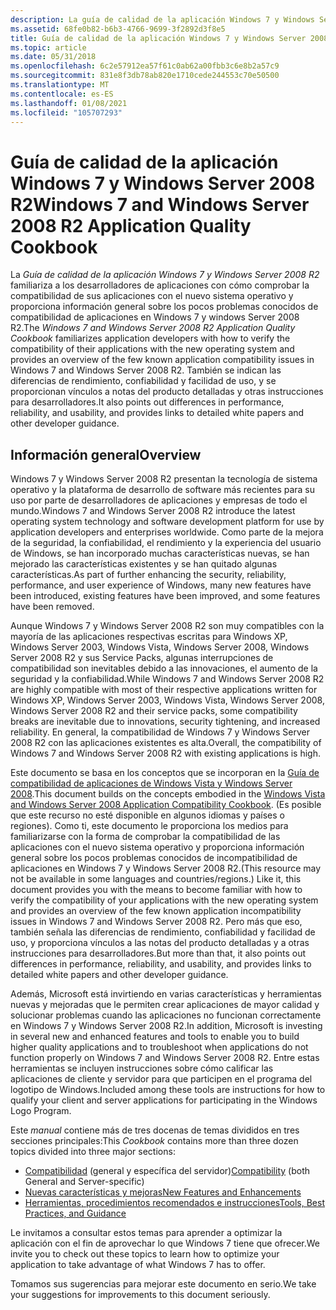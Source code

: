 ```yaml
---
description: La guía de calidad de la aplicación Windows 7 y Windows Server 2008 R2 familiariza a los desarrolladores de aplicaciones con cómo comprobar la compatibilidad de sus aplicaciones con el nuevo sistema operativo y proporciona información general sobre los pocos problemas conocidos de compatibilidad de aplicaciones en Windows 7 y Windows Server 2008 R2. También se indican las diferencias de rendimiento, confiabilidad y facilidad de uso, y se proporcionan vínculos a notas del producto detalladas y otras instrucciones para desarrolladores.
ms.assetid: 68fe0b82-b6b3-4766-9699-3f2892d3f8e5
title: Guía de calidad de la aplicación Windows 7 y Windows Server 2008 R2
ms.topic: article
ms.date: 05/31/2018
ms.openlocfilehash: 6c2e57912ea57f61c0ab62a00fbb3c6e8b2a57c9
ms.sourcegitcommit: 831e8f3db78ab820e1710cede244553c70e50500
ms.translationtype: MT
ms.contentlocale: es-ES
ms.lasthandoff: 01/08/2021
ms.locfileid: "105707293"
---
```

# <a name="windows-7-and-windows-server-2008-r2-application-quality-cookbook"></a><span data-ttu-id="3d90c-104">Guía de calidad de la aplicación Windows 7 y Windows Server 2008 R2</span><span class="sxs-lookup"><span data-stu-id="3d90c-104">Windows 7 and Windows Server 2008 R2 Application Quality Cookbook</span></span>

<span data-ttu-id="3d90c-105">La *Guía de calidad de la aplicación Windows 7 y Windows Server 2008 R2* familiariza a los desarrolladores de aplicaciones con cómo comprobar la compatibilidad de sus aplicaciones con el nuevo sistema operativo y proporciona información general sobre los pocos problemas conocidos de compatibilidad de aplicaciones en Windows 7 y windows Server 2008 R2.</span><span class="sxs-lookup"><span data-stu-id="3d90c-105">The *Windows 7 and Windows Server 2008 R2 Application Quality Cookbook* familiarizes application developers with how to verify the compatibility of their applications with the new operating system and provides an overview of the few known application compatibility issues in Windows 7 and Windows Server 2008 R2.</span></span> <span data-ttu-id="3d90c-106">También se indican las diferencias de rendimiento, confiabilidad y facilidad de uso, y se proporcionan vínculos a notas del producto detalladas y otras instrucciones para desarrolladores.</span><span class="sxs-lookup"><span data-stu-id="3d90c-106">It also points out differences in performance, reliability, and usability, and provides links to detailed white papers and other developer guidance.</span></span>

## <a name="overview"></a><span data-ttu-id="3d90c-107">Información general</span><span class="sxs-lookup"><span data-stu-id="3d90c-107">Overview</span></span>

<span data-ttu-id="3d90c-108">Windows 7 y Windows Server 2008 R2 presentan la tecnología de sistema operativo y la plataforma de desarrollo de software más recientes para su uso por parte de desarrolladores de aplicaciones y empresas de todo el mundo.</span><span class="sxs-lookup"><span data-stu-id="3d90c-108">Windows 7 and Windows Server 2008 R2 introduce the latest operating system technology and software development platform for use by application developers and enterprises worldwide.</span></span> <span data-ttu-id="3d90c-109">Como parte de la mejora de la seguridad, la confiabilidad, el rendimiento y la experiencia del usuario de Windows, se han incorporado muchas características nuevas, se han mejorado las características existentes y se han quitado algunas características.</span><span class="sxs-lookup"><span data-stu-id="3d90c-109">As part of further enhancing the security, reliability, performance, and user experience of Windows, many new features have been introduced, existing features have been improved, and some features have been removed.</span></span>

<span data-ttu-id="3d90c-110">Aunque Windows 7 y Windows Server 2008 R2 son muy compatibles con la mayoría de las aplicaciones respectivas escritas para Windows XP, Windows Server 2003, Windows Vista, Windows Server 2008, Windows Server 2008 R2 y sus Service Packs, algunas interrupciones de compatibilidad son inevitables debido a las innovaciones, el aumento de la seguridad y la confiabilidad.</span><span class="sxs-lookup"><span data-stu-id="3d90c-110">While Windows 7 and Windows Server 2008 R2 are highly compatible with most of their respective applications written for Windows XP, Windows Server 2003, Windows Vista, Windows Server 2008, Windows Server 2008 R2 and their service packs, some compatibility breaks are inevitable due to innovations, security tightening, and increased reliability.</span></span> <span data-ttu-id="3d90c-111">En general, la compatibilidad de Windows 7 y Windows Server 2008 R2 con las aplicaciones existentes es alta.</span><span class="sxs-lookup"><span data-stu-id="3d90c-111">Overall, the compatibility of Windows 7 and Windows Server 2008 R2 with existing applications is high.</span></span>

<span data-ttu-id="3d90c-112">Este documento se basa en los conceptos que se incorporan en la [Guía de compatibilidad de aplicaciones de Windows Vista y Windows Server 2008](/previous-versions/bb757005(v=msdn.10)).</span><span class="sxs-lookup"><span data-stu-id="3d90c-112">This document builds on the concepts embodied in the [Windows Vista and Windows Server 2008 Application Compatibility Cookbook](/previous-versions/bb757005(v=msdn.10)).</span></span> <span data-ttu-id="3d90c-113">(Es posible que este recurso no esté disponible en algunos idiomas y países o regiones). Como ti, este documento le proporciona los medios para familiarizarse con la forma de comprobar la compatibilidad de las aplicaciones con el nuevo sistema operativo y proporciona información general sobre los pocos problemas conocidos de incompatibilidad de aplicaciones en Windows 7 y Windows Server 2008 R2.</span><span class="sxs-lookup"><span data-stu-id="3d90c-113">(This resource may not be available in some languages and countries/regions.) Like it, this document provides you with the means to become familiar with how to verify the compatibility of your applications with the new operating system and provides an overview of the few known application incompatibility issues in Windows 7 and Windows Server 2008 R2.</span></span> <span data-ttu-id="3d90c-114">Pero más que eso, también señala las diferencias de rendimiento, confiabilidad y facilidad de uso, y proporciona vínculos a las notas del producto detalladas y a otras instrucciones para desarrolladores.</span><span class="sxs-lookup"><span data-stu-id="3d90c-114">But more than that, it also points out differences in performance, reliability, and usability, and provides links to detailed white papers and other developer guidance.</span></span>

<span data-ttu-id="3d90c-115">Además, Microsoft está invirtiendo en varias características y herramientas nuevas y mejoradas que le permiten crear aplicaciones de mayor calidad y solucionar problemas cuando las aplicaciones no funcionan correctamente en Windows 7 y Windows Server 2008 R2.</span><span class="sxs-lookup"><span data-stu-id="3d90c-115">In addition, Microsoft is investing in several new and enhanced features and tools to enable you to build higher quality applications and to troubleshoot when applications do not function properly on Windows 7 and Windows Server 2008 R2.</span></span> <span data-ttu-id="3d90c-116">Entre estas herramientas se incluyen instrucciones sobre cómo calificar las aplicaciones de cliente y servidor para que participen en el programa del logotipo de Windows.</span><span class="sxs-lookup"><span data-stu-id="3d90c-116">Included among these tools are instructions for how to qualify your client and server applications for participating in the Windows Logo Program.</span></span>

<span data-ttu-id="3d90c-117">Este *manual* contiene más de tres docenas de temas divididos en tres secciones principales:</span><span class="sxs-lookup"><span data-stu-id="3d90c-117">This *Cookbook* contains more than three dozen topics divided into three major sections:</span></span>

-   <span data-ttu-id="3d90c-118">[Compatibilidad](compatibility.md) (general y específica del servidor)</span><span class="sxs-lookup"><span data-stu-id="3d90c-118">[Compatibility](compatibility.md) (both General and Server-specific)</span></span>
-   [<span data-ttu-id="3d90c-119">Nuevas características y mejoras</span><span class="sxs-lookup"><span data-stu-id="3d90c-119">New Features and Enhancements</span></span>](new-features-and-enhancements.md)
-   [<span data-ttu-id="3d90c-120">Herramientas, procedimientos recomendados e instrucciones</span><span class="sxs-lookup"><span data-stu-id="3d90c-120">Tools, Best Practices, and Guidance</span></span>](tools--resources--and-guidance.md)

<span data-ttu-id="3d90c-121">Le invitamos a consultar estos temas para aprender a optimizar la aplicación con el fin de aprovechar lo que Windows 7 tiene que ofrecer.</span><span class="sxs-lookup"><span data-stu-id="3d90c-121">We invite you to check out these topics to learn how to optimize your application to take advantage of what Windows 7 has to offer.</span></span>

<span data-ttu-id="3d90c-122">Tomamos sus sugerencias para mejorar este documento en serio.</span><span class="sxs-lookup"><span data-stu-id="3d90c-122">We take your suggestions for improvements to this document seriously.</span></span>

 

 



